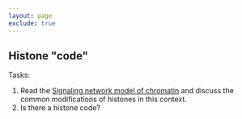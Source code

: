 ```yaml
---
layout: page
exclude: true
---
```


## Histone "code"

Tasks:
1. Read the [Signaling network model of chromatin](https://pubmed.ncbi.nlm.nih.gov/12526804/) and discuss the common modifications of histones in this context.
2. Is there a histone code?